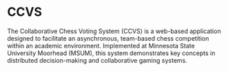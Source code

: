 # CCVS
The Collaborative Chess Voting System (CCVS) is a web-based application designed to facilitate an asynchronous, team-based chess competition within an academic environment. Implemented at Minnesota State University Moorhead (MSUM), this system demonstrates key concepts in distributed decision-making and collaborative gaming systems.
